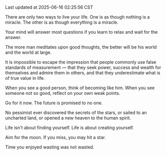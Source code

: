 Last updated at 2025-06-16 02:25:56 CST

There are only two ways to live your life. One is as though nothing is a miracle. The other is as though everything is a miracle.

Your mind will answer most questions if you learn to relax and wait for the answer.

The more man meditates upon good thoughts, the better will be his world and the world at large.

It is impossible to escape the impression that people commonly use false standards of measurement — that they seek power, success and wealth for themselves and admire them in others, and that they underestimate what is of true value in life.

When you see a good person, think of becoming like him. When you see someone not so good, reflect on your own weak points.

Go for it now. The future is promised to no one.

No pessimist ever discovered the secrets of the stars, or sailed to an uncharted land, or opened a new heaven to the human spirit.

Life isn't about finding yourself. Life is about creating yourself.

Aim for the moon. If you miss, you may hit a star.

Time you enjoyed wasting was not wasted.

